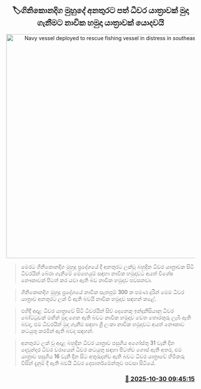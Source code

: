 <p align='center'><b><h2 align='center' title='Navy vessel deployed to rescue fishing vessel in distress in southeastern seas'>🏷ගිනිකොනදිග මුහුදේ අනතුරට පත් ධීවර යාත්‍රාවක් මුදා ගැනීමට නාවික හමුදා යාත්‍රාවක් යොදවයි</h2></b></p>
<p align='center'><img src='https://helakuru.sgp1.cdn.digitaloceanspaces.com/esana/images/lib/bort-85.jpg' width='600' alt='Navy vessel deployed to rescue fishing vessel in distress in southeastern seas'></p>

> මෙරට ගිනිකොනදිග මුහුදු ප්‍රදේශයේ දී අනතුරට ලක්වූ බහුදින ධීවර යාත්‍රාවක සිටි ධීවරයින් බේරා ගැනීමේ මෙහෙයුම් සඳහා නාවික හමුදාවට අයත් විශේෂ නෞකාවක් පිටත් කර යවා ඇති බව නාවික හමුදාව පවසනවා.

> ගිනිකොනදිග මුහුදු ප්‍රදේශයේ නාවික සැතපුම් 300 ක පමණ දුරින් මෙම ධීවර යාත්‍රාව අනතුරට ලක් වී ඇති බවයි නාවික හමුදාව සඳහන් කළේ.

> එහිදී අදාළ ධීවර යාත්‍රාවේ සිටි ධීවරයින් සිව් දෙනෙකු ඉන්දුනීසියානු ධීවර බෝට්ටුවක් මඟින් මුදා ගෙන ඇති බවට නාවික හමුදාව වෙත තොරතුරු ලැබී ඇති බවද, එම ධීවරයින් මුදා ගැනීම සඳහා ශ්‍රී ලංකා නාවික හමුදාවට අයත් නෞකාව කටයුතු කරමින් ඇති බවද සඳහන්.

> අනතුරට ලක් වූ අදාළ බහුදින ධීවර යාත්‍රාව පසුගිය අගෝස්තු 31 වැනි දින දෙවුන්දර ධීවර වරායෙන් ධීවර කටයුතු සඳහා පිටත්ව ගොස් ඇති අතර, එම යාත්‍රාව පසුගිය 16 වැනි දින සිට අතුරුදන්ව ඇති බවට ධීවර යාත්‍රාවේ හිමිකරු විසින් දැනුම් දී ඇති බවයි ධීවර දෙපාර්තමේන්තුව පවසා සිටියේ.



<h3 align='right'><a href='https://www.helakuru.lk/esana/p/114929/'>📅 2025-10-30 09:45:15</a></h3>

